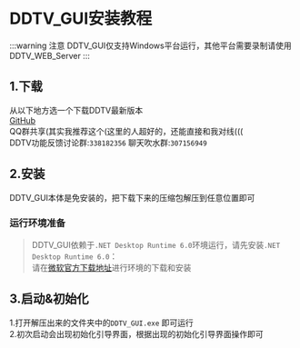 # DDTV_GUI安装教程
:::warning 注意
DDTV_GUI仅支持Windows平台运行，其他平台需要录制请使用DDTV_WEB_Server
:::
## 1.下载
从以下地方选一个下载DDTV最新版本  
[GitHub](https://hub.fastgit.xyz/CHKZL/DDTV/releases/latest)  
QQ群共享(其实我推荐这个(这里的人超好的，还能直接和我对线(((  
DDTV功能反馈讨论群:`338182356`
聊天吹水群:`307156949`  

## 2.安装
DDTV_GUI本体是免安装的，把下载下来的压缩包解压到任意位置即可  
### 运行环境准备  
>DDTV_GUI依赖于`.NET Desktop Runtime 6.0`环境运行，请先安装`.NET Desktop Runtime 6.0`：  
>请在[微软官方下载地址](https://dotnet.microsoft.com/en-us/download/dotnet/thank-you/runtime-desktop-6.0.5-windows-x64-installer)进行环境的下载和安装  


## 3.启动&初始化
1.打开解压出来的文件夹中的`DDTV_GUI.exe` 即可运行  
2.初次启动会出现初始化引导界面，根据出现的初始化引导界面操作即可  